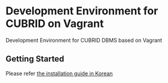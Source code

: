 # Development Environment for CUBRID on Vagrant
Development Environment for CUBRID DBMS based on Vagrant

## Getting Started
Please refer [the installation guide in Korean](https://github.com/hgryoo/cubrid-vagrant-dev/wiki/Installation-Guide-(Korean))
